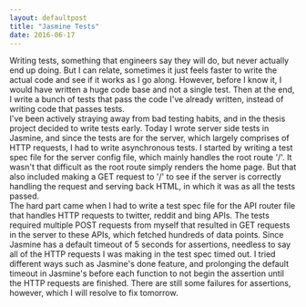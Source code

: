 ```yaml
---
layout: defaultpost
title: "Jasmine Tests"
date: 2016-06-17
---
```


Writing tests, something that engineers say they will do, but never actually end up doing. But I can relate, sometimes it just feels faster to write the actual code and see if it works as I go along. However, before I know it, I would have written a huge code base and not a single test. Then at the end, I write a bunch of tests that pass the code I've already written, instead of writing code that passes tests.<br />
I've been actively straying away from bad testing habits, and in the thesis project decided to write tests early. Today I wrote server side tests in Jasmine, and since the tests are for the server, which largely comprises of HTTP requests, I had to write asynchronous tests. I started by writing a test spec file for the server config file, which mainly handles the root route '/'. It wasn't that difficult as the root route simply renders the home page. But that also included making a GET request to '/' to see if the server is correctly handling the request and serving back HTML, in which it was as all the tests passed.<br />
The hard part came when I had to write a test spec file for the API router file that handles HTTP requests to twitter, reddit and bing APIs. The tests required multiple POST requests from myself that resulted in GET requests in the server to these APIs, which fetched hundreds of data points. Since Jasmine has a default timeout of 5 seconds for assertions, needless to say all of the HTTP requests I was making in the test spec timed out. I tried different ways such as Jasmine's done feature, and prolonging the default timeout in Jasmine's before each function to not begin the assertion until the HTTP requests are finished. There are still some failures for assertions, however, which I will resolve to fix tomorrow.